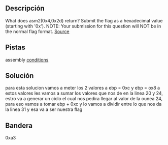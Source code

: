 ## Descripción
What does asm2(0x4,0x2d) return? Submit the flag as a hexadecimal value (starting with '0x'). NOTE: Your submission for this question will NOT be in the normal flag format. [Source](https://jupiter.challenges.picoctf.org/static/ceac75672637589213b952abe32c84b3/test.S)
## Pistas 
assembly [conditions](https://www.tutorialspoint.com/assembly_programming/assembly_conditions.htm)
## Solución
para esta solucion vamos  a meter los 2 valores a ebp = 0xc  y ebp = ox8 a estos valores les vamos a sumar los valores que nos de en la linea 20 y 24, estro va a generar un ciclo el cual nos pedira llegar  al  valor de la ounea 24, para eso vamos a tomar ebp + 0xc y lo vamos a dividir entre lo que nos da la linea 31 y esa  va a ser nuestra flag
## Bandera

0xa3